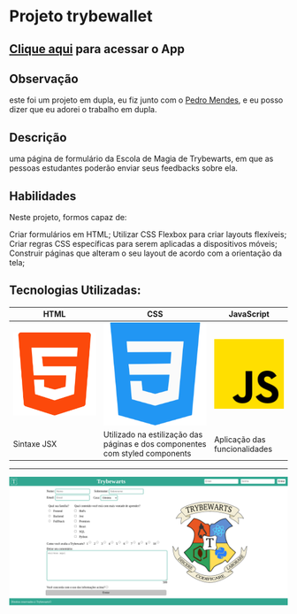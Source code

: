 # Projeto trybewallet

## [Clique aqui](https://trybewarts-pi.vercel.app/) para acessar o App

## Observação
este foi um projeto em dupla, eu fiz junto com o [Pedro Mendes](https://github.com/alt-art), e eu posso dizer que eu adorei o trabalho em dupla.

## Descrição
uma página de formulário da Escola de Magia de Trybewarts, em que as pessoas estudantes poderão enviar seus feedbacks sobre ela. 

## Habilidades
Neste projeto, formos capaz de:

Criar formulários em HTML;
Utilizar CSS Flexbox para criar layouts flexíveis;
Criar regras CSS específicas para serem aplicadas a dispositivos móveis;
Construir páginas que alteram o seu layout de acordo com a orientação da tela;

## Tecnologias Utilizadas:
|HTML|CSS|JavaScript|
|-|-|-|
|![icon](./images/html-5.png)|![icon](./images/css-3.png)|![icon](./images/js.png)|
|Sintaxe JSX|Utilizado na estilização das páginas e dos componentes com styled components|Aplicação das funcionalidades|
___


![print](./images/print.png)